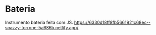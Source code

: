 # Bateria
 Instrumento bateria feita com JS.
https://6330d18ff8fb5661921c68ec--snazzy-torrone-5a686b.netlify.app/
